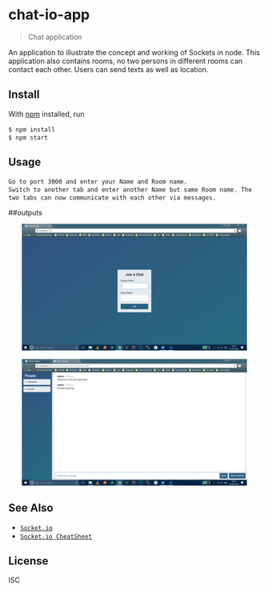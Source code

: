 # chat-io-app

> Chat application

An application to illustrate the concept and working of Sockets in node.
This application also contains rooms, no two persons in different rooms can contact each other.
Users can send texts as well as location.


## Install

With [npm](https://npmjs.org/) installed, run

```
$ npm install 
$ npm start

```

## Usage

```
Go to port 3000 and enter your Name and Room name.
Switch to another tab and enter another Name but same Room name. The two tabs can now communicate with each other via messages.

```

##outputs

<p align="center">
  <img src="outputs/Login.png" width="450"/>
</p>

<p align="center">
  <img src="outputs/Chat area.png" width="450"/>
</p>

## See Also

- [`Socket.io`](https://socket.io/)
- [`Socket.io CheatSheet`](https://socket.io/docs/emit-cheatsheet/)

## License

ISC